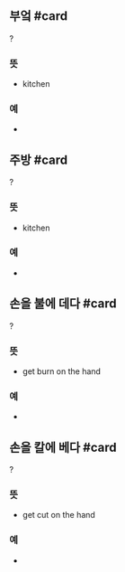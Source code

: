 ## 부엌 #card
?
### 뜻
- kitchen
### 예
-
<!--SR:!2025-01-26,28,270-->

## 주방 #card
?
### 뜻
- kitchen
### 예
-
<!--SR:!2025-01-02,4,230-->

## 손을 불에 데다 #card
?
### 뜻
- get burn on the hand
### 예
-
<!--SR:!2024-12-31,9,250-->

## 손을 칼에 베다 #card
?
### 뜻
- get cut on the hand
### 예
-
<!--SR:!2025-01-21,21,250-->
